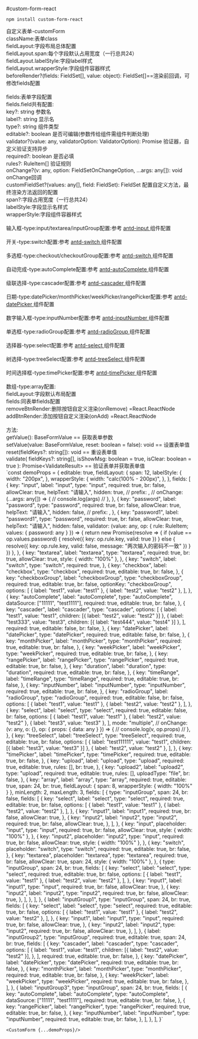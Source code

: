 #custom-form-react

`npm install custom-form-react`

<div>
    自定义表单-customForm
    <br />
    className:表单class
    <br />
    fieldLayout:字段布局总体配置
    <br />
    fieldLayout.span:每个字段默认占用宽度（一行总共24）
    <br />
    fieldLayout.labelStyle:字段label样式
    <br />
    fieldLayout.wrapperStyle:字段组件容器样式
    <br />
    beforeRender?(fields: FieldSet[], value: object): FieldSet[]==渲染前回调，可修改fields配置
    <br />
    <br />
    fields:表单字段配置
    <br />
    fields.field共有配置:
    <div style={{ paddingLeft: "20px" }}>
      key?: string 参数名
      <br />
      label?: string 显示名
      <br />
      type?: string 组件类型
      <br />
      editable?: boolean 是否可编辑(参数传给组件需组件判断处理)
      <br />
      validator?(value: any, validatorOption: ValidatorOption): Promise 验证器，自定义验证支持异步
      <br />
      required?: boolean 是否必填
      <br />
      rules?: RuleItem[] 验证规则
      <br />
      onChange?(v: any, option: FieldSetOnChangeOption, ...args: any[]): void onChange回调
      <br />
      customFieldSet?(values: any[], field: FieldSet): FieldSet
      配置自定义方法，最终渲染方法返回的配置
      <br />
      span?:字段占用宽度（一行总共24）
      <br />
      labelStyle:字段显示名样式
      <br />
      wrapperStyle:字段组件容器样式
    </div>
    <br />
    输入框-type:input/textarea/inputGroup配置:参考
    <a href="https://3x.ant.design/components/input-cn/" target="_blank" rel="noopener noreferrer">
      antd-input
    </a>
    组件配置
    <br />
    <br />
    开关-type:switch配置:参考
    <a href="https://3x.ant.design/components/switch-cn/" target="_blank" rel="noopener noreferrer">
      antd-switch
    </a>
    组件配置
    <br />
    <br />
    多选框-type:checkout/checkoutGroup配置:参考
    <a
      href="https://3x.ant.design/components/checkbox-cn/"
      target="_blank"
      rel="noopener noreferrer">
      antd-switch
    </a>
    组件配置
    <br />
    <br />
    自动完成-type:autoComplete配置:参考
    <a
      href="https://3x.ant.design/components/auto-complete-cn/"
      target="_blank"
      rel="noopener noreferrer">
      antd-autoComplete
    </a>
    组件配置
    <br />
    <br />
    级联选择-type:cascader配置:参考
    <a
      href="https://3x.ant.design/components/cascader-cn/"
      target="_blank"
      rel="noopener noreferrer">
      antd-cascader
    </a>
    组件配置
    <br />
    <br />
    日期-type:datePicker/monthPicker/weekPicker/rangePicker配置:参考
    <a
      href="https://3x.ant.design/components/date-picker-cn/"
      target="_blank"
      rel="noopener noreferrer">
      antd-datePicker
    </a>
    组件配置
    <br />
    <br />
    数字输入框-type:inputNumber配置:参考
    <a
      href="https://3x.ant.design/components/input-number-cn/"
      target="_blank"
      rel="noopener noreferrer">
      antd-inputNumber
    </a>
    组件配置
    <br />
    <br />
    单选框-type:radioGroup配置:参考
    <a href="https://3x.ant.design/components/radio-cn/" target="_blank" rel="noopener noreferrer">
      antd-radioGroup
    </a>
    组件配置
    <br />
    <br />
    选择器-type:select配置:参考
    <a href="https://3x.ant.design/components/select-cn/" target="_blank" rel="noopener noreferrer">
      antd-select
    </a>
    组件配置
    <br />
    <br />
    树选择-type:treeSelect配置:参考
    <a
      href="https://3x.ant.design/components/tree-select-cn/"
      target="_blank"
      rel="noopener noreferrer">
      antd-treeSelect
    </a>
    组件配置
    <br />
    <br />
    时间选择框-type:timePicker配置:参考
    <a
      href="https://3x.ant.design/components/time-picker-cn/"
      target="_blank"
      rel="noopener noreferrer">
      antd-timePicker
    </a>
    组件配置
    <br />
    <br />
    数组-type:array配置:
    <br />
    fieldLayout:字段默认布局配置
    <br />
    fields:同表单fields配置
    <br />
    removeBtnRender:删除按钮自定义渲染(onRemove) =React.ReactNode
    <br />
    addBtnRender:添加按钮自定义渲染(onAdd) =React.ReactNode
    <br />
    <br />
    方法:
    <br />
    getValue(): BaseFormValue == 获取表单参数
    <br />
    setValue(value: BaseFormValue, reset: boolean = false): void == 设置表单值
    <br />
    reset(fieldKeys?: string[]): void == 重设表单值
    <br />
    validate( fieldKeys?: string[], isShowMsg: boolean = true, isClear: boolean = true ):
    Promise&lt;ValidateResult&gt; == 验证表单并获取表单值
  </div>
`const demoProps = { editable: true, fieldLayout: { span: 12, labelStyle: { width: "200px", }, wrapperStyle: { width: "calc(100% - 200px)", }, }, fields: [ { key: "input", label: "input", type: "input", required: true, br: false, allowClear: true, helpText: "请输入", hidden: true, // prefix: <Icon type="mobile" />, // onChange: (...args: any[]) => { // console.log(args) // }, }, { key: "password", label: "password", type: "password", required: true, br: false, allowClear: true, helpText: "请输入", hidden: false, // prefix: <Icon type="mobile" />, }, { key: "password1", label: "password1", type: "password", required: true, br: false, allowClear: true, helpText: "请输入", hidden: false, validator: (value: any, op: { rule: RuleItem; values: { password: any } }) => { return new Promise(resolve => { if (value == op.values.password) { resolve({ key: op.rule.key, valid: true }) } else { resolve({ key: op.rule.key, valid: false, message: "两次输入的密码不一致" }) } }) }, }, { key: "textarea", label: "textarea", type: "textarea", required: true, br: true, allowClear: true, style: { width: "100%" }, }, { key: "switch", label: "switch", type: "switch", required: true, }, { key: "checkbox", label: "checkbox", type: "checkbox", required: true, editable: true, br: false, }, { key: "checkboxGroup", label: "checkboxGroup", type: "checkboxGroup", required: true, editable: true, br: false, optionKey: "checkboxGroup", options: [ { label: "test1", value: "test1" }, { label: "test2", value: "test2" }, ], }, { key: "autoComplete", label: "autoComplete", type: "autoComplete", dataSource: ["11111", "test1111"], required: true, editable: true, br: false, }, { key: "cascader", label: "cascader", type: "cascader", options: [ { label: "test1", value: "test1", children: [{ label: "test2", value: "test2" }] }, { label: "test333", value: "test3", children: [{ label: "test444", value: "test4" }] }, ], required: true, editable: false, br: false, }, { key: "datePicker", label: "datePicker", type: "datePicker", required: true, editable: false, br: false, }, { key: "monthPicker", label: "monthPicker", type: "monthPicker", required: true, editable: true, br: false, }, { key: "weekPicker", label: "weekPicker", type: "weekPicker", required: true, editable: true, br: false, }, { key: "rangePicker", label: "rangePicker", type: "rangePicker", required: true, editable: true, br: false, }, { key: "duration", label: "duration", type: "duration", required: true, editable: true, br: false, }, { key: "timeRange", label: "timeRange", type: "timeRange", required: true, editable: true, br: false, }, { key: "inputNumber", label: "inputNumber", type: "inputNumber", required: true, editable: true, br: false, }, { key: "radioGroup", label: "radioGroup", type: "radioGroup", required: true, editable: false, br: false, options: [ { label: "test1", value: "test1" }, { label: "test2", value: "test2" }, ], }, { key: "select", label: "select", type: "select", required: true, editable: false, br: false, options: [ { label: "test1", value: "test1" }, { label: "test2", value: "test2" }, { label: "test3", value: "test3" }, ], mode: "multiple", // onChange: (v: any, o: {}, op: { props: { data: any } }) => { // console.log(v, op.props) // }, }, { key: "treeSelect", label: "treeSelect", type: "treeSelect", required: true, editable: true, br: false, options: [ { label: "test111111", value: "test1", children: [{ label: "test3", value: "test3" }] }, { label: "test2", value: "test2" }, ], }, { key: "timePicker", label: "timePicker", type: "timePicker", required: true, editable: true, br: false, }, { key: "upload", label: "upload", type: "upload", required: true, editable: true, rules: [], br: true, }, { key: "upload2", label: "upload2", type: "upload", required: true, editable: true, rules: [], uploadType: "file", br: false, }, { key: "array", label: "array", type: "array", required: true, editable: true, span: 24, br: true, fieldLayout: { span: 8, wrapperStyle: { width: "100%" } }, minLength: 2, maxLength: 3, fields: [ { type: "inputGroup", span: 24, br: false, fields: [ { key: "select", label: "select", type: "select", required: true, editable: true, br: false, options: [ { label: "test1", value: "test1" }, { label: "test2", value: "test2" }, ], }, { key: "input1", label: "input1", required: true, br: false, allowClear: true, }, { key: "input2", label: "input2", type: "input2", required: true, br: false, allowClear: true, }, ], }, { key: "input", placeholder: "input", type: "input", required: true, br: false, allowClear: true, style: { width: "100%" }, }, { key: "input2", placeholder: "input2", type: "input", required: true, br: false, allowClear: true, style: { width: "100%" }, }, { key: "switch", placeholder: "switch", type: "switch", required: true, editable: true, br: false, }, { key: "textarea", placeholder: "textarea", type: "textarea", required: true, br: false, allowClear: true, span: 24, style: { width: "100%" }, }, { type: "inputGroup", span: 24, br: true, fields: [ { key: "select", label: "select", type: "select", required: true, editable: true, br: false, options: [ { label: "test1", value: "test1" }, { label: "test2", value: "test2" }, ], }, { key: "input1", label: "input1", type: "input", required: true, br: false, allowClear: true, }, { key: "input2", label: "input2", type: "input2", required: true, br: false, allowClear: true, }, ], }, ], }, { label: "inputGroup1", type: "inputGroup", span: 24, br: true, fields: [ { key: "select", label: "select", type: "select", required: true, editable: true, br: false, options: [ { label: "test1", value: "test1" }, { label: "test2", value: "test2" }, ], }, { key: "input1", label: "input1", type: "input", required: true, br: false, allowClear: true, }, { key: "input2", label: "input2", type: "input2", required: true, br: false, allowClear: true, }, ], }, { label: "inputGroup2", type: "inputGroup", required: true, editable: true, span: 24, br: true, fields: [ { key: "cascader", label: "cascader", type: "cascader", options: [ { label: "test1", value: "test1", children: [{ label: "test2", value: "test2" }], }, ], required: true, editable: true, br: false, }, { key: "datePicker", label: "datePicker", type: "datePicker", required: true, editable: true, br: false, }, { key: "monthPicker", label: "monthPicker", type: "monthPicker", required: true, editable: true, br: false, }, { key: "weekPicker", label: "weekPicker", type: "weekPicker", required: true, editable: true, br: false, }, ], }, { label: "inputGroup3", type: "inputGroup", span: 24, br: true, fields: [ { key: "autoComplete", label: "autoComplete", type: "autoComplete", dataSource: ["11111", "test1111"], required: true, editable: true, br: false, }, { key: "rangePicker", label: "rangePicker", type: "rangePicker", required: true, editable: true, br: false, }, { key: "inputNumber", label: "inputNumber", type: "inputNumber", required: true, editable: true, br: false, }, ], }, ], }`

`<CustomForm {...demoProps}/>`
